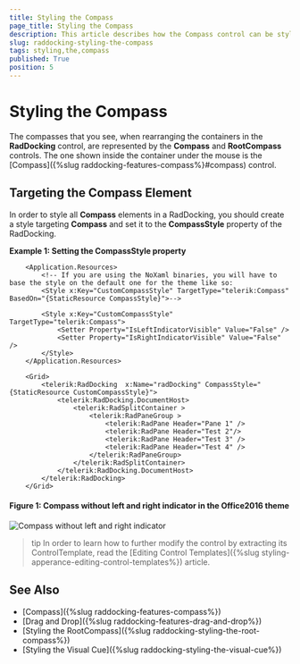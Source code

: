 ```yaml
---
title: Styling the Compass
page_title: Styling the Compass
description: This article describes how the Compass control can be styled. 
slug: raddocking-styling-the-compass
tags: styling,the,compass
published: True
position: 5
---
```


# Styling the Compass

The compasses that you see, when rearranging the containers in the __RadDocking__ control, are represented by the __Compass__ and __RootCompass__ controls. The one shown inside the container under the mouse is the [Compass]({%slug raddocking-features-compass%}#compass) control.

## Targeting the Compass Element

In order to style all __Compass__ elements in a RadDocking, you should create a style targeting __Compass__ and set it to the __CompassStyle__ property of the RadDocking.

__Example 1: Setting the CompassStyle property__

```XAML
	<Application.Resources>
		<!-- If you are using the NoXaml binaries, you will have to base the style on the default one for the theme like so: 
		<Style x:Key="CustomCompassStyle" TargetType="telerik:Compass" BasedOn="{StaticResource CompassStyle}">-->
		
		<Style x:Key="CustomCompassStyle" TargetType="telerik:Compass">
			<Setter Property="IsLeftIndicatorVisible" Value="False" />
			<Setter Property="IsRightIndicatorVisible" Value="False" />
		</Style>
	</Application.Resources>

	<Grid>
        <telerik:RadDocking  x:Name="radDocking" CompassStyle="{StaticResource CustomCompassStyle}">
            <telerik:RadDocking.DocumentHost>
                <telerik:RadSplitContainer >
                    <telerik:RadPaneGroup >
                        <telerik:RadPane Header="Pane 1" />
                        <telerik:RadPane Header="Test 2"/>
                        <telerik:RadPane Header="Test 3" />
                        <telerik:RadPane Header="Test 4" />
                    </telerik:RadPaneGroup>
                </telerik:RadSplitContainer>
            </telerik:RadDocking.DocumentHost>
        </telerik:RadDocking>
    </Grid>
```

#### __Figure 1: Compass without left and right indicator in the Office2016 theme__
![Compass without left and right indicator](images/RadDocking_Compass_CompassStyle.png)

>tip In order to learn how to further modify the control by extracting its ControlTemplate, read the [Editing Control Templates]({%slug styling-apperance-editing-control-templates%}) article.

## See Also

 * [Compass]({%slug raddocking-features-compass%})
 * [Drag and Drop]({%slug raddocking-features-drag-and-drop%})
 * [Styling the RootCompass]({%slug raddocking-styling-the-root-compass%})
 * [Styling the Visual Cue]({%slug raddocking-styling-the-visual-cue%})
